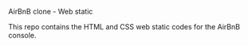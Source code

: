  AirBnB clone - Web static

 This repo contains the HTML and CSS web static codes for the AirBnB console.
